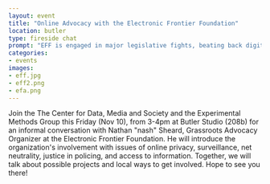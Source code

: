 ```yaml
---
layout: event
title: "Online Advocacy with the Electronic Frontier Foundation"
location: butler
type: fireside chat
prompt: "EFF is engaged in major legislative fights, beating back digital censorship bills disguised as intellectual property proposals, opposing attempts to force companies to spy on users, championing reform bills that rein in government surveillance, and much more."
categories:
- events
images:
- eff.jpg
- eff2.png
- efa.png
---
```


Join the The Center for Data, Media and Society and the Experimental Methods
Group this Friday (Nov 10), from 3-4pm at Butler Studio (208b) for an informal
conversation with Nathan "nash" Sheard, Grassroots Advocacy Organizer at the
Electronic Frontier Foundation. He will introduce the organization's
involvement with issues of online privacy, surveillance, net neutrality,
justice in policing, and access to information. Together, we will talk about
possible projects and local ways to get involved. Hope to see you there!
